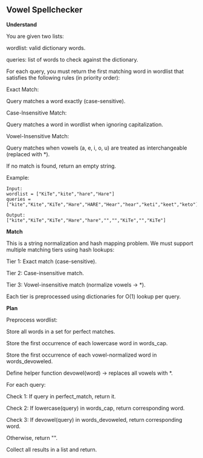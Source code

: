 ## Vowel Spellchecker

**Understand**

You are given two lists:

wordlist: valid dictionary words.

queries: list of words to check against the dictionary.

For each query, you must return the first matching word in wordlist that satisfies the following rules (in priority order):

Exact Match:

Query matches a word exactly (case-sensitive).

Case-Insensitive Match:

Query matches a word in wordlist when ignoring capitalization.

Vowel-Insensitive Match:

Query matches when vowels (a, e, i, o, u) are treated as interchangeable (replaced with \*).

If no match is found, return an empty string.

Example:

```
Input:
wordlist = ["KiTe","kite","hare","Hare"]
queries = ["kite","Kite","KiTe","Hare","HARE","Hear","hear","keti","keet","keto"]

Output:
["kite","KiTe","KiTe","Hare","hare","","","KiTe","","KiTe"]
```

**Match**

This is a string normalization and hash mapping problem.
We must support multiple matching tiers using hash lookups:

Tier 1: Exact match (case-sensitive).

Tier 2: Case-insensitive match.

Tier 3: Vowel-insensitive match (normalize vowels → \*).

Each tier is preprocessed using dictionaries for O(1) lookup per query.

**Plan**

Preprocess wordlist:

Store all words in a set for perfect matches.

Store the first occurrence of each lowercase word in words_cap.

Store the first occurrence of each vowel-normalized word in words_devoweled.

Define helper function devowel(word) → replaces all vowels with \*.

For each query:

Check 1: If query in perfect_match, return it.

Check 2: If lowercase(query) in words_cap, return corresponding word.

Check 3: If devowel(query) in words_devoweled, return corresponding word.

Otherwise, return "".

Collect all results in a list and return.
